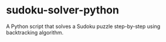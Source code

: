 # sudoku-solver-python
A Python script that solves a Sudoku puzzle step-by-step using backtracking algorithm.
